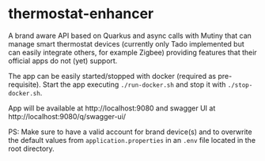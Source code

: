 # thermostat-enhancer
A brand aware API based on Quarkus and async calls with Mutiny that can manage smart thermostat devices 
(currently only Tado implemented but can easily integrate others, for example Zigbee)
providing features that their official apps do not (yet) support.

The app can be easily started/stopped with docker (required as pre-requisite).
Start the app executing `./run-docker.sh` and stop it with `./stop-docker.sh`.

App will be available at http://localhost:9080 and swagger UI at http://localhost:9080/q/swagger-ui/

PS: Make sure to have a valid account for brand device(s) and to overwrite the default values from `application.properties`
in an `.env` file located in the root directory.